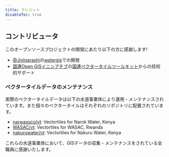 ```yaml
---
title: クレジット
disableToc: true
---
```


## コントリビュータ

このオープンソースプロジェクトの開発にあたり以下の方に感謝します!

- [@JinIgarashi](https://github.com/JinIgarashi)の[watergis](https://github.com/watergis)での開発
- [国連Open GISイニシアチブ](http://unopengis.org/)の[国連ベクタータイルツールキット](https://github.com/unvt)からの技術的サポート

### ベクタータイルデータのメンテナンス
実際のベクタータイルデータは以下の水道事業体により運用・メンテナンスされています。また個々のベクタータイルはそれぞれのリポジトリに配置されています。

- [narwassco/vt](https://github.com/narwassco/vt): Vectortiles for Narok Water, Kenya
- [WASAC/vt](https://github.com/WASAC/vt): Vectortiles for WASAC, Rwanda
- [nakuruwater/vt](https://github.com/nakuruwater/vt): Vectortiles for Nakuru Water, Kenya

これらの水道事業体において、GISデータの収集・メンテナンスをされている全職員に感謝いたします。
